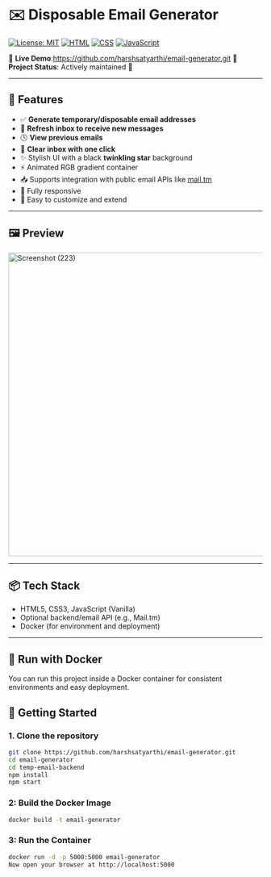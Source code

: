 # ✉️ Disposable Email Generator

[![License: MIT](https://img.shields.io/badge/License-MIT-green.svg)](LICENSE)
[![HTML](https://img.shields.io/badge/HTML5-%23E34F26.svg?&logo=html5&logoColor=white)]()
[![CSS](https://img.shields.io/badge/CSS3-%231572B6.svg?&logo=css3&logoColor=white)]()
[![JavaScript](https://img.shields.io/badge/JavaScript-%23F7DF1E.svg?&logo=javascript&logoColor=black)]()

🔗 **Live Demo**:https://github.com/harshsatyarthi/email-generator.git
📂 **Project Status**: Actively maintained 🚀

---

## 🌟 Features
 
- ✅ **Generate temporary/disposable email addresses**
- 📩 **Refresh inbox to receive new messages**
- 🕓 **View previous emails**
- 🧹 **Clear inbox with one click**
- ✨ Stylish UI with a black **twinkling star** background
- ⚡ Animated RGB gradient container
- 📥 Supports integration with public email APIs like [mail.tm](https://mail.tm)
- 📱 Fully responsive
- 🧠 Easy to customize and extend

---

## 🖼️ Preview
 
 <img width="1366" height="602" alt="Screenshot (223)" src="https://github.com/user-attachments/assets/d0d6ac6f-320b-4fbf-bdee-e4091403d94e" />

---

 ## 📦 Tech Stack

- HTML5, CSS3, JavaScript (Vanilla)
- Optional backend/email API (e.g., Mail.tm)
- Docker (for environment and deployment)

---

## 🐳 Run with Docker

You can run this project inside a Docker container for consistent environments and easy deployment.

## 🚀 Getting Started

### 1. Clone the repository

```bash
git clone https://github.com/harshsatyarthi/email-generator.git
cd email-generator
cd temp-email-backend
npm install
npm start
```

### 2: Build the Docker Image
```bash
docker build -t email-generator
 ```

### 3: Run the Container
```bash
docker run -d -p 5000:5000 email-generator
Now open your browser at http://localhost:5000
```
